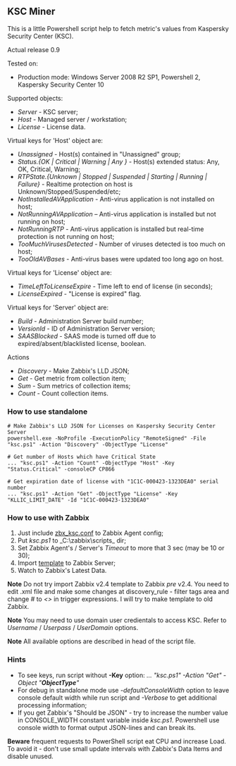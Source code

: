 ## KSC Miner 
This is a little Powershell script help to fetch metric's values from Kaspersky Security Center (KSC).

Actual release 0.9

Tested on:
- Production mode: Windows Server 2008 R2 SP1, Powershell 2, Kaspersky Security Center 10
 
Supported objects:

- _Server_  - KSC server;
- _Host_    - Managed server / workstation;
- _License_ - License data.

Virtual keys for 'Host' object are:
- _Unassigned_ - Host(s) contained in "Unassigned" group;
- _Status.{OK | Critical | Warning | Any }_ - Host(s) extended status: Any, OK, Critical, Warning;
- _RTPState.{Unknown | Stopped | Suspended | Starting | Running | Failure}_ - Realtime protection on host is Unknown/Stopped/Suspended/etc;
- _NotInstalledAVApplication_ - Anti-virus application is not installed on host;
- _NotRunningAVApplication_ – Anti-virus application is installed but not running on host;
- _NotRunningRTP_ -  Anti-virus application is installed but real-time protection is not running on host;
- _TooMuchVirusesDetected_ - Number of viruses detected is too much on host;
- _TooOldAVBases_ - Anti-virus bases were updated too long ago on host.

Virtual keys for 'License' object are:
- _TimeLeftToLicenseExpire_ - Time left to end of license (in seconds);
- _LicenseExpired_ - "License is expired" flag.

Virtual keys for 'Server' object are:
- _Build_ - Administration Server build number;
- _VersionId_ - ID of Administration Server version;
- _SAASBlocked_ - SAAS mode is turned off due to expired/absent/blacklisted license, boolean.

Actions
- _Discovery_ - Make Zabbix's LLD JSON;
- _Get_       - Get metric from collection item;
- _Sum_       - Sum metrics of collection items;
- _Count_     - Count collection items.


### How to use standalone

    # Make Zabbix's LLD JSON for Licenses on Kaspersky Security Center Server
    powershell.exe -NoProfile -ExecutionPolicy "RemoteSigned" -File "ksc.ps1" -Action "Discovery" -ObjectType "License"

    # Get number of Hosts which have Critical State 
    ... "ksc.ps1" -Action "Count" -ObjectType "Host" -Key "Status.Critical" -consoleCP CP866

    # Get expiration date of license with "1C1C-000423-1323DEA0" serial number
    ... "ksc.ps1" -Action "Get" -ObjectType "License" -Key "KLLIC_LIMIT_DATE" -Id "1C1C-000423-1323DEA0"



### How to use with Zabbix
1. Just include [zbx_ksc.conf](https://github.com/zbx-sadman/ksc/tree/master/Zabbix_Templates/zbx_ksc.conf) to Zabbix Agent config;
2. Put _ksc.ps1_ to _C:\zabbix\scripts\_ dir;
3. Set Zabbix Agent's / Server's _Timeout_ to more that 3 sec (may be 10 or 30);
4. Import [template](https://github.com/zbx-sadman/HASP/tree/master/Zabbix_Templates) to Zabbix Server;
5. Watch to Zabbix's Latest Data.

**Note**
Do not try import Zabbix v2.4 template to Zabbix _pre_ v2.4. You need to edit .xml file and make some changes at discovery_rule - filter tags area and change _#_ to _<>_ in trigger expressions. I will try to make template to old Zabbix.

**Note**
You may need to use domain user credientals to access KSC. Refer to _Username_ / _Userpass_ / _UserDomain_ options.

**Note**
All available options are described in head of the script file.

### Hints
- To see keys, run script without **-Key** option: 
  _... "ksc.ps1" -Action "Get" -Object "**ObjectType**"_  
- For debug in standalone mode use _-defaultConsoleWidth_ option to leave console default width while run script and
   _-Verbose_ to get additional processing information;
- If you get Zabbix's "Should be JSON" - try to increase the number value in CONSOLE_WIDTH constant variable inside _ksc.ps1_. 
  Powershell use console width to format output JSON-lines and can break its. 

**Beware** frequent requests to PowerShell script eat CPU and increase Load. To avoid it - don't use small update intervals with Zabbix's Data Items and disable unused.
